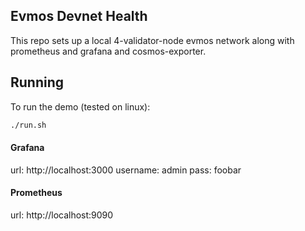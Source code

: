 ## Evmos Devnet Health

This repo sets up a local 4-validator-node evmos network along with prometheus and grafana and cosmos-exporter.

## Running

To run the demo (tested on linux):

```bash
./run.sh
```

#### Grafana

url: http://localhost:3000
username: admin
pass: foobar

#### Prometheus

url: http://localhost:9090
